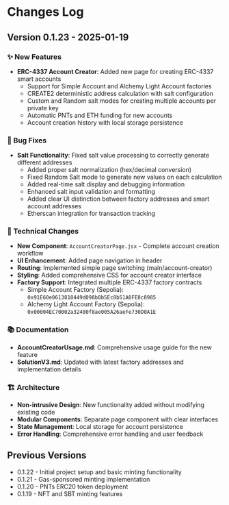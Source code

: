 # Changes Log

## Version 0.1.23 - 2025-01-19
### ✨ New Features
- **ERC-4337 Account Creator**: Added new page for creating ERC-4337 smart accounts
  - Support for Simple Account and Alchemy Light Account factories
  - CREATE2 deterministic address calculation with salt configuration
  - Custom and Random salt modes for creating multiple accounts per private key
  - Automatic PNTs and ETH funding for new accounts
  - Account creation history with local storage persistence

### 🐛 Bug Fixes
- **Salt Functionality**: Fixed salt value processing to correctly generate different addresses
  - Added proper salt normalization (hex/decimal conversion)
  - Fixed Random Salt mode to generate new values on each calculation
  - Added real-time salt display and debugging information
  - Enhanced salt input validation and formatting
  - Added clear UI distinction between factory addresses and smart account addresses
  - Etherscan integration for transaction tracking

### 🔧 Technical Changes
- **New Component**: `AccountCreatorPage.jsx` - Complete account creation workflow
- **UI Enhancement**: Added page navigation in header
- **Routing**: Implemented simple page switching (main/account-creator)
- **Styling**: Added comprehensive CSS for account creator interface
- **Factory Support**: Integrated multiple ERC-4337 factory contracts
  - Simple Account Factory (Sepolia): `0x91E60e0613810449d098b0b5Ec8b51A0FE8c8985`
  - Alchemy Light Account Factory (Sepolia): `0x00004EC70002a32400f8ae005A26aeFe730D0A1E`

### 📚 Documentation
- **AccountCreatorUsage.md**: Comprehensive usage guide for the new feature
- **SolutionV3.md**: Updated with latest factory addresses and implementation details

### 🏗️ Architecture
- **Non-intrusive Design**: New functionality added without modifying existing code
- **Modular Components**: Separate page component with clear interfaces
- **State Management**: Local storage for account persistence
- **Error Handling**: Comprehensive error handling and user feedback

## Previous Versions
- 0.1.22 - Initial project setup and basic minting functionality
- 0.1.21 - Gas-sponsored minting implementation
- 0.1.20 - PNTs ERC20 token deployment
- 0.1.19 - NFT and SBT minting features
